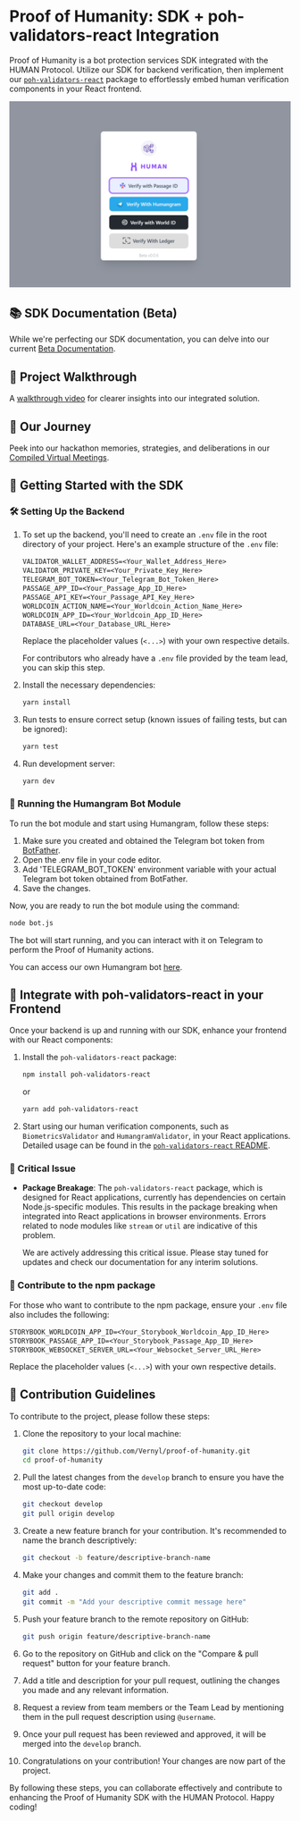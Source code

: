 # Proof of Humanity: SDK + poh-validators-react Integration

Proof of Humanity is a bot protection services SDK integrated with the HUMAN Protocol. Utilize our SDK for backend verification, then implement our [`poh-validators-react`](https://npmjs.com/package/poh-validators-react) package to effortlessly embed human verification components in your React frontend.

![Example Image](./client-sdk/src/assets/human-2.png)

## 📚 SDK Documentation (Beta)

While we're perfecting our SDK documentation, you can delve into our current [Beta Documentation](https://poh-docs.netlify.app/).

## 🎥 Project Walkthrough

A [walkthrough video](https://www.loom.com/share/6364e69675584fa7801552ec3d4651a4?sid=d95b031d-3c48-4434-b309-64654c3728c4) for clearer insights into our integrated solution.

## 📅 Our Journey

Peek into our hackathon memories, strategies, and deliberations in our [Compiled Virtual Meetings](https://drive.google.com/file/d/1qCMH9KheaxXcAZRMXKbSMNzXt6FFUprI/view?usp=sharing).

## 🏁 Getting Started with the SDK

### 🛠️ Setting Up the Backend

1. To set up the backend, you'll need to create an `.env` file in the root directory of your project. Here's an example structure of the `.env` file:
    
    ```
    VALIDATOR_WALLET_ADDRESS=<Your_Wallet_Address_Here>
    VALIDATOR_PRIVATE_KEY=<Your_Private_Key_Here>
    TELEGRAM_BOT_TOKEN=<Your_Telegram_Bot_Token_Here>
    PASSAGE_APP_ID=<Your_Passage_App_ID_Here>
    PASSAGE_API_KEY=<Your_Passage_API_Key_Here>
    WORLDCOIN_ACTION_NAME=<Your_Worldcoin_Action_Name_Here>
    WORLDCOIN_APP_ID=<Your_Worldcoin_App_ID_Here>
    DATABASE_URL=<Your_Database_URL_Here>
    ```
    
    Replace the placeholder values (`<...>`) with your own respective details.
    
    For contributors who already have a `.env` file provided by the team lead, you can skip this step.

2. Install the necessary dependencies:
   ```bash
   yarn install
   ```
3. Run tests to ensure correct setup (known issues of failing tests, but can be ignored):
   ```bash
   yarn test
   ```
3. Run development server:
   ```bash
   yarn dev
   ```

### 🤖 Running the Humangram Bot Module
To run the bot module and start using Humangram, follow these steps:

1. Make sure you created and obtained the Telegram bot token from [BotFather](https://t.me/botfather).
2. Open the .env file in your code editor.
3. Add 'TELEGRAM_BOT_TOKEN' environment variable with your actual Telegram bot token obtained from BotFather.
4. Save the changes.

Now, you are ready to run the bot module using the command:

```bash
node bot.js
```

The bot will start running, and you can interact with it on Telegram to perform the Proof of Humanity actions.

You can access our own Humangram bot [here](http://t.me/HumanityGuardBot).

## 🔌 Integrate with poh-validators-react in your Frontend

Once your backend is up and running with our SDK, enhance your frontend with our React components:

1. Install the `poh-validators-react` package:
   ```bash
   npm install poh-validators-react
   ```
   or
   ```bash
   yarn add poh-validators-react
   ```

2. Start using our human verification components, such as `BiometricsValidator` and `HumangramValidator`, in your React applications. Detailed usage can be found in the [`poh-validators-react` README](https://npmjs.com/package/poh-validators-react).

### 🚨 Critical Issue

- **Package Breakage**: The `poh-validators-react` package, which is designed for React applications, currently has dependencies on certain Node.js-specific modules. This results in the package breaking when integrated into React applications in browser environments. Errors related to node modules like `stream` or `util` are indicative of this problem.
  
  We are actively addressing this critical issue. Please stay tuned for updates and check our documentation for any interim solutions.

### 🚀 Contribute to the npm package

For those who want to contribute to the npm package, ensure your `.env` file also includes the following:

```
STORYBOOK_WORLDCOIN_APP_ID=<Your_Storybook_Worldcoin_App_ID_Here>
STORYBOOK_PASSAGE_APP_ID=<Your_Storybook_Passage_App_ID_Here>
STORYBOOK_WEBSOCKET_SERVER_URL=<Your_Websocket_Server_URL_Here>
```

Replace the placeholder values (`<...>`) with your own respective details.

## 🌟 Contribution Guidelines

To contribute to the project, please follow these steps:

1. Clone the repository to your local machine:
   ```bash
   git clone https://github.com/Vernyl/proof-of-humanity.git
   cd proof-of-humanity
   ```

2. Pull the latest changes from the `develop` branch to ensure you have the most up-to-date code:
   ```bash
   git checkout develop
   git pull origin develop
   ```

3. Create a new feature branch for your contribution. It's recommended to name the branch descriptively:
   ```bash
   git checkout -b feature/descriptive-branch-name
   ```

4. Make your changes and commit them to the feature branch:
   ```bash
   git add .
   git commit -m "Add your descriptive commit message here"
   ```

5. Push your feature branch to the remote repository on GitHub:
   ```bash
   git push origin feature/descriptive-branch-name
   ```

6. Go to the repository on GitHub and click on the "Compare & pull request" button for your feature branch.

7. Add a title and description for your pull request, outlining the changes you made and any relevant information.

8. Request a review from team members or the Team Lead by mentioning them in the pull request description using `@username`.

9. Once your pull request has been reviewed and approved, it will be merged into the `develop` branch.

10. Congratulations on your contribution! Your changes are now part of the project.

By following these steps, you can collaborate effectively and contribute to enhancing the Proof of Humanity SDK with the HUMAN Protocol. Happy coding!
